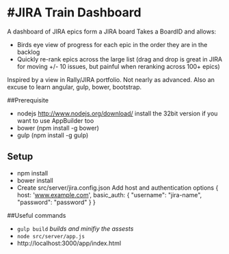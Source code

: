 #JIRA Train Dashboard
========

A dashboard of JIRA epics form a JIRA board
Takes a BoardID and allows:
- Birds eye view of progress for each epic in the order they are in the backlog
- Quickly re-rank epics across the large list (drag and drop is great in JIRA for moving +/- 10 issues, but painful when reranking across 100+ epics)

Inspired by a view in Rally/JIRA portfolio. Not nearly as advanced.
Also an excuse to learn angular, gulp, bower, bootstrap.

##Prerequisite

* nodejs http://www.nodejs.org/download/ install the 32bit version if you want to use AppBuilder too
* bower (npm install -g bower)
* gulp (npm install -g gulp)

## Setup
* npm install
* bower install
* Create src/server/jira.config.json
  Add host and authentication options
{
    host: 'www.example.com',
    basic_auth: { 
        "username": "jira-name",
        "password": "password"
    }
}

##Useful commands
* `gulp build` *builds and minifiy the assests*
* `node src/server/app.js`
*  http://localhost:3000/app/index.html

